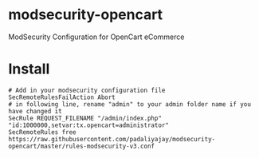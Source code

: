 # modsecurity-opencart
ModSecurity Configuration for OpenCart eCommerce

# Install
```
# Add in your modsecurity configuration file
SecRemoteRulesFailAction Abort
# in following line, rename "admin" to your admin folder name if you have changed it
SecRule REQUEST_FILENAME "/admin/index.php" "id:1000000,setvar:tx.opencart=administrator"
SecRemoteRules free https://raw.githubusercontent.com/padaliyajay/modsecurity-opencart/master/rules-modsecurity-v3.conf
```
